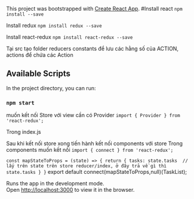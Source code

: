 This project was bootstrapped with [Create React App](https://github.com/facebook/create-react-app).
#Install react
`npm install --save`

Install redux
`npm install redux --save`

Install react-redux
`npm install react-redux --save`

Tại src tạo folder reducers
constants để lưu các hằng số của ACTION, actions để chứa các Action

## Available Scripts

In the project directory, you can run:

### `npm start`

muốn kết nối Store với view cần có Provider
`import { Provider } from 'react-redux';`

Trong index.js 
<Provider store={store}>
	<App />
</Provider>

Sau khi kết nối store xong tiến hành kết nối components với store
Trong components muốn kết nối
`import { connect } from 'react-redux';`

`const mapStateToProps = (state) => {
  return {
    tasks: state.tasks  // lấy trên state trên store reducer/index, ở đây trả về gì thì state.tasks
  }
}`
export default connect(mapStateToProps,null)(TaskList);


Runs the app in the development mode.<br />
Open [http://localhost:3000](http://localhost:3500) to view it in the browser.
